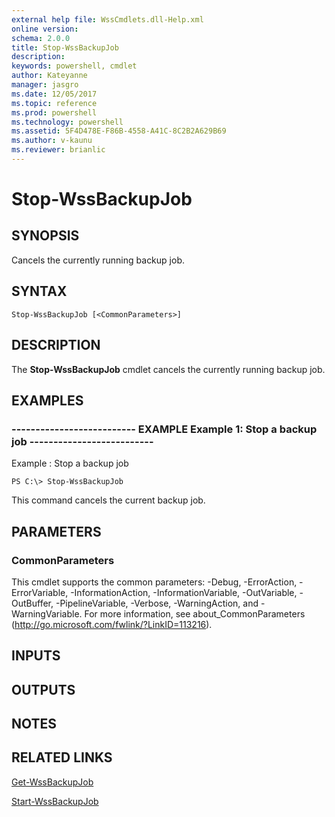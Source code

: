 ```yaml
---
external help file: WssCmdlets.dll-Help.xml
online version: 
schema: 2.0.0
title: Stop-WssBackupJob
description: 
keywords: powershell, cmdlet
author: Kateyanne
manager: jasgro
ms.date: 12/05/2017
ms.topic: reference
ms.prod: powershell
ms.technology: powershell
ms.assetid: 5F4D478E-F86B-4558-A41C-8C2B2A629B69
ms.author: v-kaunu
ms.reviewer: brianlic
---
```


# Stop-WssBackupJob

## SYNOPSIS
Cancels the currently running backup job.

## SYNTAX

```
Stop-WssBackupJob [<CommonParameters>]
```

## DESCRIPTION
The **Stop-WssBackupJob** cmdlet cancels the currently running backup job.

## EXAMPLES

### -------------------------- EXAMPLE Example 1: Stop a backup job --------------------------
Example : Stop a backup job


```
PS C:\> Stop-WssBackupJob
```

This command cancels the current backup job.

## PARAMETERS

### CommonParameters
This cmdlet supports the common parameters: -Debug, -ErrorAction, -ErrorVariable, -InformationAction, -InformationVariable, -OutVariable, -OutBuffer, -PipelineVariable, -Verbose, -WarningAction, and -WarningVariable. For more information, see about_CommonParameters (http://go.microsoft.com/fwlink/?LinkID=113216).

## INPUTS

## OUTPUTS

## NOTES

## RELATED LINKS

[Get-WssBackupJob](./Get-WssBackupJob.md)

[Start-WssBackupJob](./Start-WssBackupJob.md)

